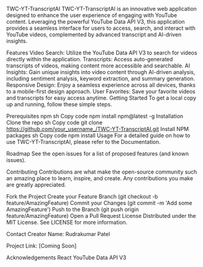 TWC-YT-TranscriptAI
TWC-YT-TranscriptAI is an innovative web application designed to enhance the user experience of engaging with YouTube content. Leveraging the powerful YouTube Data API V3, this application provides a seamless interface for users to access, search, and interact with YouTube videos, complemented by advanced transcript and AI-driven insights.

Features
Video Search: Utilize the YouTube Data API V3 to search for videos directly within the application.
Transcripts: Access auto-generated transcripts of videos, making content more accessible and searchable.
AI Insights: Gain unique insights into video content through AI-driven analysis, including sentiment analysis, keyword extraction, and summary generation.
Responsive Design: Enjoy a seamless experience across all devices, thanks to a mobile-first design approach.
User Favorites: Save your favorite videos and transcripts for easy access anytime.
Getting Started
To get a local copy up and running, follow these simple steps.

Prerequisites
npm
sh
Copy code
npm install npm@latest -g
Installation
Clone the repo
sh
Copy code
git clone https://github.com/your_username_/TWC-YT-TranscriptAI.git
Install NPM packages
sh
Copy code
npm install
Usage
For a detailed guide on how to use TWC-YT-TranscriptAI, please refer to the Documentation.

Roadmap
See the open issues for a list of proposed features (and known issues).

Contributing
Contributions are what make the open-source community such an amazing place to learn, inspire, and create. Any contributions you make are greatly appreciated.

Fork the Project
Create your Feature Branch (git checkout -b feature/AmazingFeature)
Commit your Changes (git commit -m 'Add some AmazingFeature')
Push to the Branch (git push origin feature/AmazingFeature)
Open a Pull Request
License
Distributed under the MIT License. See LICENSE for more information.

Contact
Creator Name: Rudrakumar Patel

Project Link: [Coming Soon]

Acknowledgements
React
YouTube Data API V3

